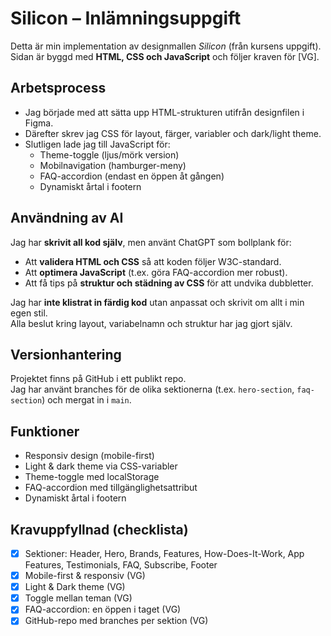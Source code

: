# Silicon – Inlämningsuppgift

Detta är min implementation av designmallen *Silicon* (från kursens uppgift).  
Sidan är byggd med **HTML, CSS och JavaScript** och följer kraven för [VG].

## Arbetsprocess
- Jag började med att sätta upp HTML-strukturen utifrån designfilen i Figma.
- Därefter skrev jag CSS för layout, färger, variabler och dark/light theme.
- Slutligen lade jag till JavaScript för:
  - Theme-toggle (ljus/mörk version)
  - Mobilnavigation (hamburger-meny)
  - FAQ-accordion (endast en öppen åt gången)
  - Dynamiskt årtal i footern

## Användning av AI
Jag har **skrivit all kod själv**, men använt ChatGPT som bollplank för:
- Att **validera HTML och CSS** så att koden följer W3C-standard.
- Att **optimera JavaScript** (t.ex. göra FAQ-accordion mer robust).
- Att få tips på **struktur och städning av CSS** för att undvika dubbletter.

Jag har **inte klistrat in färdig kod** utan anpassat och skrivit om allt i min egen stil.  
Alla beslut kring layout, variabelnamn och struktur har jag gjort själv.

## Versionhantering
Projektet finns på GitHub i ett publikt repo.  
Jag har använt branches för de olika sektionerna (t.ex. `hero-section`, `faq-section`) och mergat in i `main`.

## Funktioner
- Responsiv design (mobile-first)
- Light & dark theme via CSS-variabler
- Theme-toggle med localStorage
- FAQ-accordion med tillgänglighetsattribut
- Dynamiskt årtal i footern

## Kravuppfyllnad (checklista)
- [x] Sektioner: Header, Hero, Brands, Features, How-Does-It-Work, App Features, Testimonials, FAQ, Subscribe, Footer  
- [x] Mobile-first & responsiv (VG)  
- [x] Light & Dark theme (VG)  
- [x] Toggle mellan teman (VG)  
- [x] FAQ-accordion: en öppen i taget (VG)  
- [x] GitHub-repo med branches per sektion (VG)
